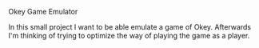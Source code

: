 Okey Game Emulator

In this small project I want to be able emulate a game of Okey. Afterwards I'm thinking of trying to optimize the way of playing the game as a player.
